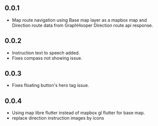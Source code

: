 ## 0.0.1

* Map route navigation using Base map layer as a mapbox map and Direction route data from GraphHooper Direction route api response.

## 0.0.2
* Instruction text to speech added.
* Fixes compass not showing issue. 

## 0.0.3
* Fixes floating button's hero tag issue.


## 0.0.4
* Using map libre flutter instead of mapbox gl flutter for base map.
* replace direction instruction images by icons
